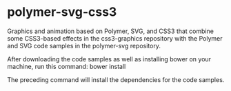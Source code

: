 polymer-svg-css3
================

Graphics and animation based on Polymer, SVG, and CSS3 that combine some CSS3-based effects in the css3-graphics repository with the Polymer and SVG code samples in the polymer-svg repository.

After downloading the code samples as well as installing bower on your machine, run this command:
bower install

The preceding command will install the dependencies for the code samples.
